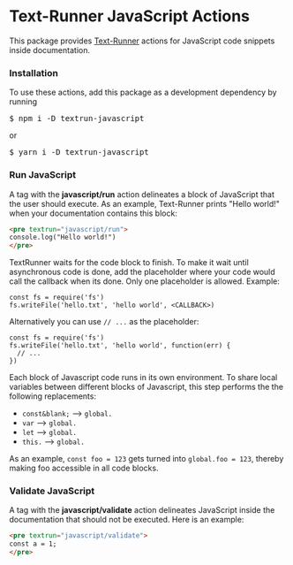 # Text-Runner JavaScript Actions

This package provides [Text-Runner](https://github.com/kevgo/text-runner)
actions for JavaScript code snippets inside documentation.

### Installation

To use these actions, add this package as a development dependency by running

<pre textrun="npm/install">
$ npm i -D textrun-javascript
</pre>

or

<pre textrun="npm/install">
$ yarn i -D textrun-javascript
</pre>

### Run JavaScript

A tag with the <b textrun="action/name-full">javascript/run</b> action
delineates a block of JavaScript that the user should execute. As an example,
Text-Runner prints "Hello world!" when your documentation contains this block:

<a textrun="run-in-textrunner">

```html
<pre textrun="javascript/run">
console.log("Hello world!")
</pre>
```

</a>

TextRunner waits for the code block to finish. To make it wait until
asynchronous code is done, add the placeholder <CALLBACK> where your code would
call the callback when its done. Only one placeholder is allowed. Example:

<a textrun="run-javascript">

```
const fs = require('fs')
fs.writeFile('hello.txt', 'hello world', <CALLBACK>)
```

</a>

Alternatively you can use `// ...` as the placeholder:

<a textrun="run-javascript">

```
const fs = require('fs')
fs.writeFile('hello.txt', 'hello world', function(err) {
  // ...
})
```

</a>

Each block of Javascript code runs in its own environment. To share local
variables between different blocks of Javascript, this step performs the the
following replacements:

- `const&blank;` --> `global.`
- `var` --> `global.`
- `let` --> `global.`
- `this.` --> `global.`

As an example, `const foo = 123` gets turned into `global.foo = 123`, thereby
making foo accessible in all code blocks.

### Validate JavaScript

A tag with the <b textrun="action/name-full">javascript/validate</b> action
delineates JavaScript inside the documentation that should not be executed. Here
is an example:

<a textrun="run-in-textrunner">

```html
<pre textrun="javascript/validate">
const a = 1;
</pre>
```

</a>
